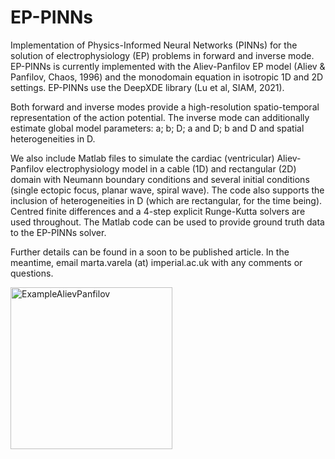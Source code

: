 # EP-PINNs

Implementation of Physics-Informed Neural Networks (PINNs) for the solution of electrophysiology (EP) problems in forward and inverse mode. EP-PINNs is currently implemented with the Aliev-Panfilov EP model (Aliev & Panfilov, Chaos, 1996) and the monodomain equation in isotropic 1D and 2D settings. EP-PINNs use the DeepXDE library (Lu et al, SIAM, 2021).

Both forward and inverse modes provide a high-resolution spatio-temporal representation of the action potential. The inverse mode can additionally estimate global model parameters: a; b; D; a and D; b and D and spatial heterogeneities in D.

We also include Matlab files to simulate the cardiac (ventricular) Aliev-Panfilov electrophysiology model in a cable (1D) and rectangular (2D) domain with Neumann boundary conditions and several initial conditions (single ectopic focus, planar wave, spiral wave). The code also supports the inclusion of heterogeneities in D (which are rectangular, for the time being). Centred finite differences and a 4-step explicit Runge-Kutta solvers are used throughout. The Matlab code can be used to provide ground truth data to the EP-PINNs solver.

Further details can be found in a soon to be published article. In the meantime, email marta.varela (at) imperial.ac.uk with any comments or questions.


<img width="259" alt="ExampleAlievPanfilov" src="https://user-images.githubusercontent.com/83647272/139453928-a0824a9f-f6a0-4a61-b9d3-63317f61a3ad.jpeg">
